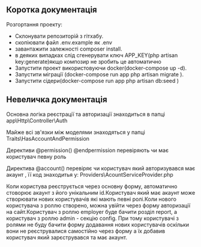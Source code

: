 
## Коротка документація

Розгортання проекту:
- Склонувати репозиторій з гітхабу.
- скопіювати файл .env.example як .env
- завантажити залежності composer install.
- в деяких випадках слід сгенерувати ключ APP_KEY(php artisan key:generate)якщо композир не зробить це автоматично
- Запустити проект використовуючи docker(docker-compose up -d).
- Запустити міграції (docker-compose run app php artisan migrate
).
- Запустити сідери(docker-compose run app php artisan db:seed
)
## Невеличка документація
Основна логіка реєстрації та авторизації знаходиться в папці app\Http\Controller\Auth

Майже всі зв'язки між моделями знаходяться у папці Traits\HasAccountAndPermission

Дерективи @permission() @endpermission перевіряють чи має користувач певну роль

Директива      @account() перевіряє чи користувач який авторизувався має акаунт , її код знаходитья у: Providers\AcountServiceProvider.php

Коли користува реєструється через основну форму, автоматично стоворює акаунт з його унікальним id.Користувач який має акаунт може створювати нових користувачів які мають певні ролі.Коли нового користувача з роллю створено, можна увійти через форму авторизації на сайт.Користувач з роллю employer буде бачити розділ report, а користувач з роллю admin - секцію config. При тому користувачі з  ролями не буду бачити форму додавання нових користувачів оскільки вони не реєструвалися самостійно через форму а їх добавив користувач який зарєструвався та має акаунт.

